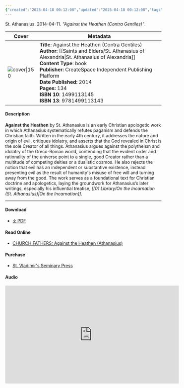 ```yaml
---
{"created":"2025-04-18 00:12:08","updated":"2025-04-18 00:12:08","tags":["patristics","theology","dogmatics"],"dg-publish":true,"dg-hide":true,"permalink":"/01-library/against-the-heathen-contra-gentiles-st-athanasius/","hide":true,"dgPassFrontmatter":true,"noteIcon":""}
---
```



St. Athanasius. 2014-04-11. *"Against the Heathen (Contra Gentiles)"*.

| Cover                                                                                                                       | Metadata                                                                  
| --------------------------------------------------------------------------------------------------------------------------- |  --- |
| ![cover\|150](https://m.media-amazon.com/images/I/51rRvq7dT3L.jpg) | **Title**: Against the Heathen (Contra Gentiles)<br>**Author**: [[Saints and Elders/St. Athanasius of Alexandria\|St. Athanasius of Alexandria]]<br>**Content Type**: book<br>**Publisher:** CreateSpace Independent Publishing Platform<br>**Date Published:** 2014<br>**Pages:** 134<br>**ISBN 10**: 1499113145<br>**ISBN 13**: 9781499113143 



#### Description
**Against the Heathen** by St. Athanasius is an early Christian apologetic work in which Athanasius systematically refutes paganism and defends the Christian faith. Written in the early 4th century, it addresses the nature and origin of evil, critiques idolatry, and asserts that the God revealed in Christ is the sole Creator of all things. Athanasius argues against the polytheism and idolatry of the Greco-Roman world, contending that the evident order and rationality of the universe point to a single, good Creator rather than a multitude of competing deities or a dualistic cosmos. He also rejects the notion that evil has an independent or substantive existence, instead presenting evil as the result of humanity's misuse of free will and turning away from the good. The work serves as a foundational text for Christian doctrine and apologetics, laying the groundwork for Athanasius’s later writings, especially his influential treatise, *[[01 Library/On the Incarnation (St. Athanasius)\|On the Incarnation]]*.

---
#### Download
- [⤓ PDF](https://mega.nz/file/QEkR2IbZ#BpD3hIXeiBdfcZwqDbXzpDQp3F7jVIDS8NO23YhySlU)


#### Read Online
- [CHURCH FATHERS: Against the Heathen (Athanasius)](https://archive.is/EstrR)

#### Purchase
- [St. Vladimir's Seminary Press](https://svspress.com/against-the-heathen-by-saint-athanasius/)

#### Audio

<iframe width="560" height="315" src="https://www.youtube.com/embed/yClm6a9Tn7A?si=jeQ6ARht9mNslUqS" title="YouTube video player" frameborder="0" allow="accelerometer; autoplay; clipboard-write; encrypted-media; gyroscope; picture-in-picture; web-share" referrerpolicy="strict-origin-when-cross-origin" allowfullscreen></iframe>